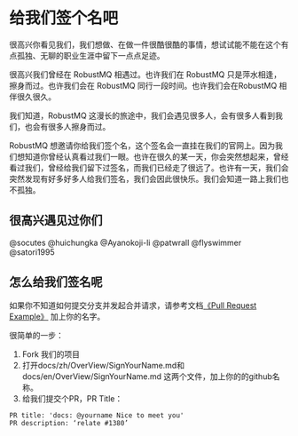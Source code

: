 # 给我们签个名吧

很高兴你看见我们，我们想做、在做一件很酷很酷的事情，想试试能不能在这个有点孤独、无聊的职业生涯中留下一点点足迹。

很高兴我们曾经在 RobustMQ 相遇过。也许我们在 RobustMQ 只是萍水相逢，擦身而过。也许我们会在 RobustMQ 同行一段时间。也许我们会在RobustMQ 相伴很久很久。

我们知道，RobustMQ 这漫长的旅途中，我们会遇见很多人，会有很多人看到我们，也会有很多人擦身而过。

RobustMQ 想邀请你给我们签个名，这个签名会一直挂在我们的官网上。因为我们想知道你曾经认真看过我们一眼。也许在很久的某一天，你会突然想起来，曾经看过我们，曾经给我们留下过签名，而我们已经走了很远了。也许有一天，我们会突然发现有好多好多人给我们签名，我们会因此很快乐。我们会知道一路上我们也不孤独。


## 很高兴遇见过你们
@socutes @huichungka @Ayanokoji-li @patwrall @flyswimmer @satori1995


## 怎么给我们签名呢
如果你不知道如何提交分支并发起合并请求，请参考文档[《Pull Request Example》](../ContributionGuide/Pull-Request-Example.md) 加上你的名字。

很简单的一步：
1. Fork 我们的项目
2. 打开docs/zh/OverView/SignYourName.md和docs/en/OverView/SignYourName.md 这两个文件，加上你的的github名称。
3. 给我们提交个PR，PR Title：
```
PR title: 'docs: @yourname Nice to meet you'
PR description: ‘relate #1380’
```
